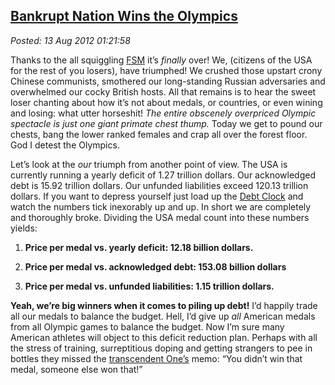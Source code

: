  
[Bankrupt Nation Wins the Olympics](http://bakerjd99.wordpress.com/2012/08/12/bankrupt-nation-wins-the-olympics/)
-----------------------------------------------------------------------------------------------------------------

*Posted: 13 Aug 2012 01:21:58*

Thanks to the all squiggling [FSM](http://www.venganza.org/) it’s
*finally* over! We, (citizens of the USA for the rest of you losers),
have triumphed! We crushed those upstart crony Chinese communists,
smothered our long-standing Russian adversaries and overwhelmed our
cocky British hosts. All that remains is to hear the sweet loser
chanting about how it’s not about medals, or countries, or even wining
and losing: what utter horseshit! *The entire obscenely overpriced
Olympic spectacle is just one giant primate chest thump.* Today we get
to pound our chests, bang the lower ranked females and crap all over the
forest floor. God I detest the Olympics.

Let’s look at the *our* triumph from another point of view. The USA is
currently running a yearly deficit of 1.27 trillion dollars. Our
acknowledged debt is 15.92 trillion dollars. Our unfunded liabilities
exceed 120.13 trillion dollars. If you want to depress yourself just
load up the [Debt Clock](http://www.usdebtclock.org/) and watch the
numbers tick inexorably up and up. In short we are completely and
thoroughly broke. Dividing the USA medal count into these numbers
yields:

1.  **Price per medal vs. yearly deficit: 12.18 billion dollars.**

2.  **Price per medal vs. acknowledged debt: 153.08 billion dollars**

3.  **Price per medal vs. unfunded liabilities: 1.15 trillion dollars.**

**Yeah, we’re big winners when it comes to piling up debt!** I’d happily
trade all our medals to balance the budget. Hell, I’d give up *all*
American medals from all Olympic games to balance the budget. Now I’m
sure many American athletes will object to this deficit reduction plan.
Perhaps with all the stress of training, surreptitious doping and
getting strangers to pee in bottles they missed the [transcendent
One’s](http://www.youtube.com/watch?v=YKjPI6no5ng) memo: “You didn’t win
that medal, someone else won that!”
